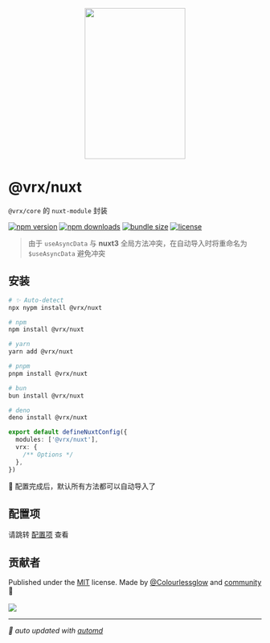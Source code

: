 <p align="center">
<img src="https://vrx-vue.github.io/vrx/favicon.svg" width="200" height="300">
</p>

# @vrx/nuxt

`@vrx/core` 的 `nuxt-module` 封装

<!-- automd:badges color="green" license licenseBranch  bundlephobia packagephobia -->

[![npm version](https://img.shields.io/npm/v/@vrx/nuxt?color=green)](https://npmjs.com/package/@vrx/nuxt)
[![npm downloads](https://img.shields.io/npm/dm/@vrx/nuxt?color=green)](https://npm.chart.dev/@vrx/nuxt)
[![bundle size](https://img.shields.io/bundlephobia/minzip/@vrx/nuxt?color=green)](https://bundlephobia.com/package/@vrx/nuxt)
[![license](https://img.shields.io/github/license/vrx-vue/vrx?color=green)](https://github.com/vrx-vue/vrx/blob/true/LICENSE)

<!-- /automd -->

> 由于 `useAsyncData` 与 **nuxt3** 全局方法冲突，在自动导入时将重命名为 `$useAsyncData` 避免冲突

## 安装

<!-- automd:pm-install  -->

```sh
# ✨ Auto-detect
npx nypm install @vrx/nuxt

# npm
npm install @vrx/nuxt

# yarn
yarn add @vrx/nuxt

# pnpm
pnpm install @vrx/nuxt

# bun
bun install @vrx/nuxt

# deno
deno install @vrx/nuxt
```

<!-- /automd -->

```ts
export default defineNuxtConfig({
  modules: ['@vrx/nuxt'],
  vrx: {
    /** Options */
  },
})
```

🎉 配置完成后，默认所有方法都可以自动导入了

## 配置项

请跳转 [配置项](https://github.com/vrx-vue/vrx/blob/main/packages/nuxt/src/types.ts) 查看

## 贡献者
<!-- automd:contributors author="Colourlessglow" license="MIT" -->

Published under the [MIT](https://github.com/vrx-vue/vrx/blob/main/LICENSE) license.
Made by [@Colourlessglow](https://github.com/Colourlessglow) and [community](https://github.com/vrx-vue/vrx/graphs/contributors) 💛
<br><br>
<a href="https://github.com/vrx-vue/vrx/graphs/contributors">
<img src="https://contrib.rocks/image?repo=vrx-vue/vrx" />
</a>

<!-- /automd -->

<!-- automd:with-automd -->

---

_🤖 auto updated with [automd](https://automd.unjs.io)_

<!-- /automd -->
